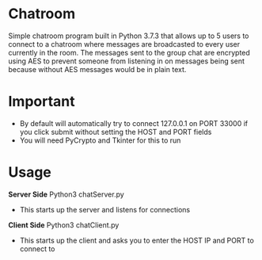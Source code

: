 # Chatroom

Simple chatroom program built in Python 3.7.3 that allows up to 5 users to connect to a chatroom where messages are broadcasted to every user currently in the room. The messages sent to the group chat are encrypted using AES to prevent someone from listening in on messages being sent because without AES messages would be in plain text.

# Important
- By default will automatically try to connect 127.0.0.1 on PORT 33000 if you click submit without setting the HOST and PORT fields
- You will need PyCrypto and Tkinter for this to run

# Usage
**Server Side** Python3 chatServer.py  
- This starts up the server and listens for connections  

**Client Side** Python3 chatClient.py  
- This starts up the client and asks you to enter the HOST IP and PORT to connect to  

